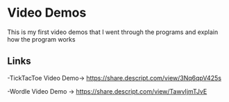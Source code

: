 # Video Demos
This is my first video demos that I went through the programs and explain how the program works
## Links
-TickTacToe Video Demo-> https://share.descript.com/view/3Nq6qpV425s

-Wordle Video Demo -> https://share.descript.com/view/TawvIjmTJvE
